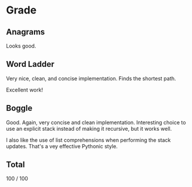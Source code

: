 # Grade

## Anagrams

Looks good.

## Word Ladder

Very nice, clean, and concise implementation. Finds the shortest path.

Excellent work!

## Boggle

Good. Again, very concise and clean implementation. Interesting choice to use an explicit stack instead of making it recursive, but
it works well.

I also like the use of list comprehensions when performing the stack updates. That's a vey effective Pythonic style.

## Total

100 / 100
